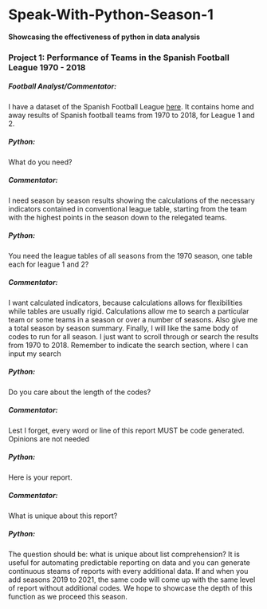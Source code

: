 # Speak-With-Python-Season-1
**Showcasing the effectiveness of python in data analysis**
### Project 1: Performance of Teams in the Spanish Football League 1970 - 2018
##### Football Analyst/Commentator: 
I have a dataset of the Spanish Football League [here](https://www.kaggle.com/ricardomoya/football-matches-of-spanish-league). It contains home and away results of Spanish football teams from 1970 to 2018, for League 1 and 2.
##### Python: 
What do you need?
##### Commentator: 
I need season by season results showing the calculations of the necessary indicators contained in conventional league table, starting from the team with the highest points in the season down to the relegated teams.
##### Python: 
You need the league tables of all seasons from the 1970 season, one table each for league 1 and 2?
##### Commentator:
I want calculated indicators, because calculations allows for flexibilities while tables are usually rigid. Calculations allow me to search a particular team or some teams in a season or over a number of seasons. Also give me a total season by season summary. Finally, I will like the same body of codes to run for all season. I just want to scroll through or search the results from 1970 to 2018. Remember to indicate the search section, where I can input my search
##### Python: 
Do you care about the length of the codes?
##### Commentator: 
Lest I forget, every word or line of this report MUST be code generated. Opinions are not needed
##### Python:
Here is your report.
##### Commentator:
What is unique about this report?
##### Python:
The question should be: what is unique about list comprehension?  It is useful for automating predictable reporting on data and you can generate continuous steams of reports with every additional data. If and when you add seasons 2019 to 2021, the same code will come up with the same level of report without additional codes. We hope to showcase the depth of this function as we proceed this season. 
